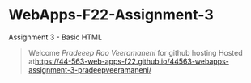 # WebApps-F22-Assignment-3
Assignment 3 - Basic HTML
>Welcome *Pradeeep Rao Veeramaneni* for github hosting
Hosted at<https://44-563-web-apps-f22.github.io/44563-webapps-assignment-3-pradeepveeramaneni/>
